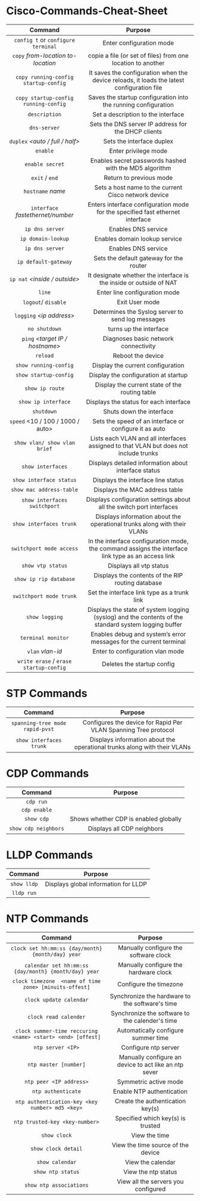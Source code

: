 # Cisco-Commands-Cheat-Sheet



| Command  | Purpose | 
|:----------:|:-------------:|
`config t` or `configure terminal` | Enter configuration mode
`copy` *from-location to-location* | copie a file (or set of files) from one location to another
`copy running-config startup-config` | It saves the configuration when the device reloads, it loads the latest configuration file
`copy startup-config running-config` | Saves the startup configuration into the running configuration
 `description` *<name-string>* | Set a description to the interface
 `dns-server` *<IP address>* | Sets the DNS server IP address for the DHCP clients
 `duplex` *<auto / full / half>* |	Sets the interface duplex
 `enable`| Enter privilege mode | 
 `enable secret` *<password>* | Enables secret passwords hashed with the MD5 algorithm
`exit` / `end` | Return to previous mode 
`hostname` *name* | Sets a host name to the current Cisco network device
`interface` *fastethernet/number* | Enters interface configuration mode for the specified fast ethernet interface
 `ip dns server` | Enables DNS service
 `ip domain-lookup` | Enables domain lookup service
 `ip dns server` | Enables DNS service
`ip default-gateway` *<ip address>* | Sets the default gateway for the router
 `ip nat` *<inside / outside>* | It designate whether the interface is the inside or outside of NAT
 `line` | Enter line configuration mode
`logout`/ `disable` | 	Exit User mode
 `logging` <*ip address*> | Determines the Syslog server to send log messages
 `no shutdown` | turns up the interface
 `ping` *<target IP / hostname>* | Diagnoses basic network connectivity
 `reload` | 	Reboot the device
`show running-config` | Display the current configuration
`show startup-config` | Display the configuration at startup
`show ip route` | Display the current state of the routing table
`show ip interface` | Displays the status for each interface
`shutdown` |  Shuts down the interface
 `speed` <10 / 100 / 1000 / auto> | Sets the speed of an interface or configure it as auto
 `show vlan/ show vlan brief` | Lists each VLAN and all interfaces assigned to that VLAN but does not include trunks
 `show interfaces` | Displays detailed information about interface status
 `show interface status` | Displays the interface line status
 `show mac address-table` | Displays the MAC address table
 `show interfaces switchport` | 	Displays configuration settings about all the switch port interfaces
 `show interfaces trunk` |  Displays information about the operational trunks along with their VLANs
 `switchport mode access` | 	In the interface configuration mode, the command assigns the interface link type as an access link
 `show vtp status` |  Displays all vtp status
 `show ip rip database` | Displays the contents of the RIP routing database
 `switchport mode trunk` |  Set the interface  link type as a trunk link 
 `show logging` |  Displays the state of system logging (syslog) and the contents of the standard system logging buffer
 `terminal monitor` | Enables debug and system’s error messages for the current terminal
 `vlan` *vlan-id* | Enter to configuration vlan mode
 `write erase` / `erase startup-config` | Deletes the startup config
 
 
 
 
 

# STP Commands 
| Command  | Purpose | 
|:----------:|:-------------:|
 `spanning-tree mode rapid-pvst` | Configures the device for Rapid Per VLAN Spanning Tree protocol
 `show interfaces trunk` |  Displays information about the operational trunks along with their VLANs

# CDP Commands 
| Command  | Purpose | 
|:----------:|:-------------:|
 `cdp run` |
 `cdp enable` |
 `show cdp` | Shows whether CDP is enabled globally
 `show cdp neighbors` |  Displays all CDP neighbors

# LLDP Commands 
| Command  | Purpose | 
 |:----------:|:-------------:|
 `show lldp` | Displays global information for LLDP
 `lldp run` | 

 
# NTP Commands 
| Command  | Purpose | 
|:----------:|:-------------:|
 `clock set hh:mm:ss {day/month} {month/day} year` | Manually configure the software clock 
 `calendar set hh:mm:ss {day/month} {month/day} year` | Manually configure the hardware clock 
 `clock timezone  <name of time zone> [minuits-offest]` | Configure the timezone 
 `clock update calendar` | Synchronize the hardware to the software's time 
 `clock read calender` | Synchronize the software to the calender's time
 `clock summer-time reccuring <name> <start> <end> [offest]` | Automatically configure summer time
 `ntp server <IP>` | Configure ntp server
 `ntp master [number]` | Manually configure an device to act like an ntp sever
 `ntp peer <IP address>` | Symmetric active mode 
 `ntp authenticate` | Enable NTP authentication
 `ntp authentication-key <key number> md5 <key>` | Create the authentication key(s)
 `ntp trusted-key <key-number>` | Specified which key(s) is trusted
 `show clock` | View the time 
 `show clock detail` | View the time source of the device 
 `show calendar` | View the calendar 
 `show ntp status` | View the ntp status
 `show ntp associations` | View all the servers you configured 
